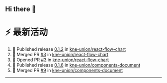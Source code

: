 ## Hi there 👋

<!--

**Here are some ideas to get you started:**

🙋‍♀️ A short introduction - what is your organization all about?
🌈 Contribution guidelines - how can the community get involved?
👩‍💻 Useful resources - where can the community find your docs? Is there anything else the community should know?
🍿 Fun facts - what does your team eat for breakfast?
🧙 Remember, you can do mighty things with the power of [Markdown](https://docs.github.com/github/writing-on-github/getting-started-with-writing-and-formatting-on-github/basic-writing-and-formatting-syntax)
-->


# ⚡ 最新活动

<!--START_SECTION:activity-->
1. 🚀 Published release [0.1.2](https://github.com/kne-union/react-flow-chart/releases/tag/0.1.2) in [kne-union/react-flow-chart](https://github.com/kne-union/react-flow-chart)
2. 🎉 Merged PR [#3](https://github.com/kne-union/react-flow-chart/pull/3) in [kne-union/react-flow-chart](https://github.com/kne-union/react-flow-chart)
3. 💪 Opened PR [#3](https://github.com/kne-union/react-flow-chart/pull/3) in [kne-union/react-flow-chart](https://github.com/kne-union/react-flow-chart)
4. 🚀 Published release [0.1.6](https://github.com/kne-union/components-document/releases/tag/0.1.6) in [kne-union/components-document](https://github.com/kne-union/components-document)
5. 🎉 Merged PR [#9](https://github.com/kne-union/components-document/pull/9) in [kne-union/components-document](https://github.com/kne-union/components-document)
<!--END_SECTION:activity-->

---
